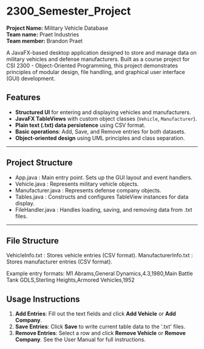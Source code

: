 # 2300_Semester_Project

**Project Name:** Military Vehicle Database  
**Team name:** Praet Industries  
**Team member:** Brandon Praet 

A JavaFX-based desktop application designed to store and manage data on military vehicles and defense manufacturers. Built as a course project for CSI 2300 - Object-Oriented Programming, this project demonstrates principles of modular design, file handling, and graphical user interface (GUI) development.

## Features

- **Structured UI** for entering and displaying vehicles and manufacturers.
- **JavaFX TableViews** with custom object classes (`Vehicle`, `Manufacturer`).
- **Plain text (.txt) data persistence** using CSV format.
- **Basic operations**: Add, Save, and Remove entries for both datasets.
- **Object-oriented design** using UML principles and class separation.

---

## Project Structure

- App.java : Main entry point. Sets up the GUI layout and event handlers.
- Vehicle.java : Represents military vehicle objects.
- Manufacturer.java : Represents defense company objects.
- Tables.java : Constructs and configures TableView instances for data display.
- FileHandler.java : Handles loading, saving, and removing data from .txt files.

---

## File Structure

VehicleInfo.txt : Stores vehicle entries (CSV format).
ManufacturerInfo.txt : Stores manufacturer entries (CSV format).

Example entry formats:
M1 Abrams,General Dynamics,4.3,1980,Main Battle Tank 
GDLS,Sterling Heights,Armored Vehicles,1952

## Usage Instructions
1. **Add Entries**: Fill out the text fields and click **Add Vehicle** or **Add Company**.
2. **Save Entries**: Click **Save** to write current table data to the '.txt' files.
3. **Remove Entries**: Select a row and click **Remove Vehicle** or **Remove Company**.
See the User Manual for full instructions.


